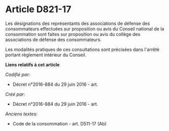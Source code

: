 # Article D821-17

Les désignations des représentants des associations de défense des consommateurs effectuées sur proposition ou avis du
Conseil national de la consommation sont faites sur proposition ou avis du collège des associations de défense des
consommateurs.

Les modalités pratiques de ces consultations sont précisées dans l'arrêté portant règlement intérieur du Conseil.

**Liens relatifs à cet article**

_Codifié par_:

  - Décret n°2016-884 du 29 juin 2016 - art.

_Créé par_:

  - Décret n°2016-884 du 29 juin 2016 - art.

_Anciens textes_:

  - Code de la consommation - art. D511-17 (Ab)
